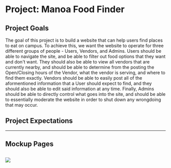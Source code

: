 # Project: Manoa Food Finder

## Project Goals
The goal of this project is to build a website that can help users find places to eat on campus. To achieve this, we want the website to operate for three different groups of people - Users, Vendors, and Admins. Users should be able to navigate the site, and be able to filter out food options that they want and don't want. They should also be able to view all vendors that are currently nearby, and should be able to determine from the posting the Open/Closing hours of the Vendor, what the vendor is serving, and where to find them exactly. Vendors should be able to easily post all of the aformentioned information that a User should expect to find, and they should also be able to edit said information at any time. Finally, Admins should be able to directly control what goes into the site, and should be able to essentially moderate the website in order to shut down any wrongdoing that may occur.

## Project Expectations
---
## Mockup Pages
![](https://media.discordapp.net/attachments/1393102462717792337/1394553111846326292/image.png?ex=68773a4b&is=6875e8cb&hm=1dc2e32b821844c42d978aec29bd372bd0196f4d8485eaf838486e4042db7776&=&format=webp&quality=lossless&width=926&height=500)
---
